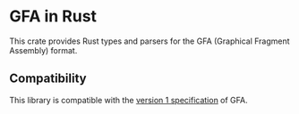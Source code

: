 GFA in Rust
==============

This crate provides Rust types and parsers for the GFA (Graphical
Fragment Assembly) format.

## Compatibility

This library is compatible with the [version 1 specification](https://github.com/GFA-spec/GFA-spec/blob/master/GFA1.md) of GFA.
